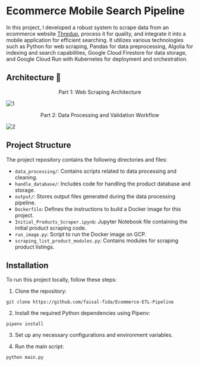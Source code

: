 # Ecommerce Mobile Search Pipeline
In this project, I developed a robust system to scrape data from an ecommerce website [Thredup](https://www.thredup.com/), process it for quality, and integrate it into a mobile application for efficient searching. It utilizes various technologies such as Python for web scraping, Pandas for data preprocessing, Algolia for indexing and search capabilities, Google Cloud Firestore for data storage, and Google Cloud Run with Kubernetes for deployment and orchestration.


## Architecture 🚀
<p align="center">Part 1: Web Scraping Architecture</p>

![1](https://github.com/faisal-fida/ETL-Pipeline-ThredUp-using-Algolia-and-Firestore/assets/69955157/e0f22cba-5ad4-4f96-b53f-679b4e19b303)
<p align="center">Part 2: Data Processing and Validation Workflow</p>

![2](https://github.com/faisal-fida/ETL-Pipeline-ThredUp-using-Algolia-and-Firestore/assets/69955157/90b2245e-adea-4709-bbd2-35711725d5b3)


## Project Structure

The project repository contains the following directories and files:

- `data_processing/`: Contains scripts related to data processing and cleaning.
- `handle_database/`: Includes code for handling the product database and storage.
- `output/`: Stores output files generated during the data processing pipeline.
- `Dockerfile`: Defines the instructions to build a Docker image for this project.
- `Initial_Products_Scraper.ipynb`: Jupyter Notebook file containing the initial product scraping code.
- `run_image.py`: Script to run the Docker image on GCP.
- `scraping_list_product_modules.py`: Contains modules for scraping product listings.

## Installation

To run this project locally, follow these steps:

1. Clone the repository:

```
git clone https://github.com/faisal-fida/Ecommerce-ETL-Pipeline
```

2. Install the required Python dependencies using Pipenv:

```
pipenv install
```

3. Set up any necessary configurations and environment variables.

4. Run the main script:
```
python main.py
```
